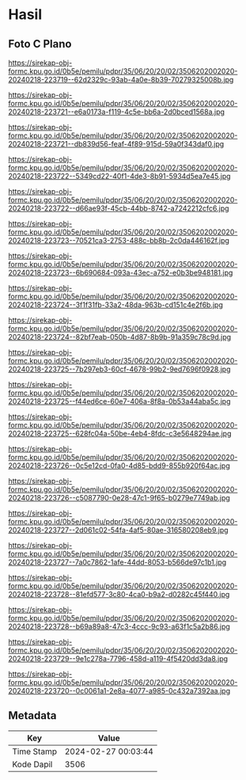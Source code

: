 # Hasil

## Foto C Plano

https://sirekap-obj-formc.kpu.go.id/0b5e/pemilu/pdpr/35/06/20/20/02/3506202002020-20240218-223719--62d2329c-93ab-4a0e-8b39-70279325008b.jpg

https://sirekap-obj-formc.kpu.go.id/0b5e/pemilu/pdpr/35/06/20/20/02/3506202002020-20240218-223721--e6a0173a-f119-4c5e-bb6a-2d0bced1568a.jpg

https://sirekap-obj-formc.kpu.go.id/0b5e/pemilu/pdpr/35/06/20/20/02/3506202002020-20240218-223721--db839d56-feaf-4f89-915d-59a0f343daf0.jpg

https://sirekap-obj-formc.kpu.go.id/0b5e/pemilu/pdpr/35/06/20/20/02/3506202002020-20240218-223722--5349cd22-40f1-4de3-8b91-5934d5ea7e45.jpg

https://sirekap-obj-formc.kpu.go.id/0b5e/pemilu/pdpr/35/06/20/20/02/3506202002020-20240218-223722--d66ae93f-45cb-44bb-8742-a7242212cfc6.jpg

https://sirekap-obj-formc.kpu.go.id/0b5e/pemilu/pdpr/35/06/20/20/02/3506202002020-20240218-223723--70521ca3-2753-488c-bb8b-2c0da446162f.jpg

https://sirekap-obj-formc.kpu.go.id/0b5e/pemilu/pdpr/35/06/20/20/02/3506202002020-20240218-223723--6b690684-093a-43ec-a752-e0b3be948181.jpg

https://sirekap-obj-formc.kpu.go.id/0b5e/pemilu/pdpr/35/06/20/20/02/3506202002020-20240218-223724--3f1f31fb-33a2-48da-963b-cd151c4e2f6b.jpg

https://sirekap-obj-formc.kpu.go.id/0b5e/pemilu/pdpr/35/06/20/20/02/3506202002020-20240218-223724--82bf7eab-050b-4d87-8b9b-91a359c78c9d.jpg

https://sirekap-obj-formc.kpu.go.id/0b5e/pemilu/pdpr/35/06/20/20/02/3506202002020-20240218-223725--7b297eb3-60cf-4678-99b2-9ed7696f0928.jpg

https://sirekap-obj-formc.kpu.go.id/0b5e/pemilu/pdpr/35/06/20/20/02/3506202002020-20240218-223725--f44ed6ce-60e7-406a-8f8a-0b53a44aba5c.jpg

https://sirekap-obj-formc.kpu.go.id/0b5e/pemilu/pdpr/35/06/20/20/02/3506202002020-20240218-223725--628fc04a-50be-4eb4-8fdc-c3e5648294ae.jpg

https://sirekap-obj-formc.kpu.go.id/0b5e/pemilu/pdpr/35/06/20/20/02/3506202002020-20240218-223726--0c5e12cd-0fa0-4d85-bdd9-855b920f64ac.jpg

https://sirekap-obj-formc.kpu.go.id/0b5e/pemilu/pdpr/35/06/20/20/02/3506202002020-20240218-223726--c5087790-0e28-47c1-9f65-b0279e7749ab.jpg

https://sirekap-obj-formc.kpu.go.id/0b5e/pemilu/pdpr/35/06/20/20/02/3506202002020-20240218-223727--2d061c02-54fa-4af5-80ae-316580208eb9.jpg

https://sirekap-obj-formc.kpu.go.id/0b5e/pemilu/pdpr/35/06/20/20/02/3506202002020-20240218-223727--7a0c7862-1afe-44dd-8053-b566de97c1b1.jpg

https://sirekap-obj-formc.kpu.go.id/0b5e/pemilu/pdpr/35/06/20/20/02/3506202002020-20240218-223728--81efd577-3c80-4ca0-b9a2-d0282c45f440.jpg

https://sirekap-obj-formc.kpu.go.id/0b5e/pemilu/pdpr/35/06/20/20/02/3506202002020-20240218-223728--b69a89a8-47c3-4ccc-9c93-a63f1c5a2b86.jpg

https://sirekap-obj-formc.kpu.go.id/0b5e/pemilu/pdpr/35/06/20/20/02/3506202002020-20240218-223729--9e1c278a-7796-458d-a119-4f5420dd3da8.jpg

https://sirekap-obj-formc.kpu.go.id/0b5e/pemilu/pdpr/35/06/20/20/02/3506202002020-20240218-223720--0c0061a1-2e8a-4077-a985-0c432a7392aa.jpg


## Metadata

| Key        | Value               |
| ---------- | ------------------- |
| Time Stamp | 2024-02-27 00:03:44 |
| Kode Dapil | 3506                |



